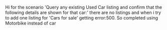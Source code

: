 Hi
for the scenario 'Query any existing Used Car listing and confirm that the following details are shown for that car:'
there are no listings and when i try to add one listing for 'Cars for sale'
getting error:500.
So completed using Motorbike instead of car
